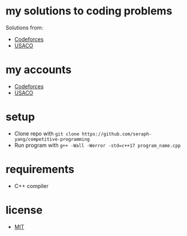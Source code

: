 # my solutions to coding problems
Solutions from:
- [Codeforces](https://codeforces.com)
- [USACO](https://usaco.org)

# my accounts
- [Codeforces](https://codeforces.com/profile/seraphy)
- [USACO]()

# setup
- Clone repo with `git clone https://github.com/seraph-yang/competitive-programming`
- Run program with `g++ -Wall -Werror -std=c++17 program_name.cpp`

# requirements
- C++ compiler

# license
- [MIT](https://github.com/seraph-yang/competitive-programming/LICENSE.md)

